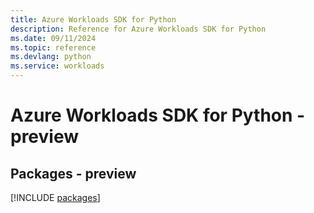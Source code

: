```yaml
---
title: Azure Workloads SDK for Python
description: Reference for Azure Workloads SDK for Python
ms.date: 09/11/2024
ms.topic: reference
ms.devlang: python
ms.service: workloads
---
```

# Azure Workloads SDK for Python - preview
## Packages - preview
[!INCLUDE [packages](workloads-index.md)]